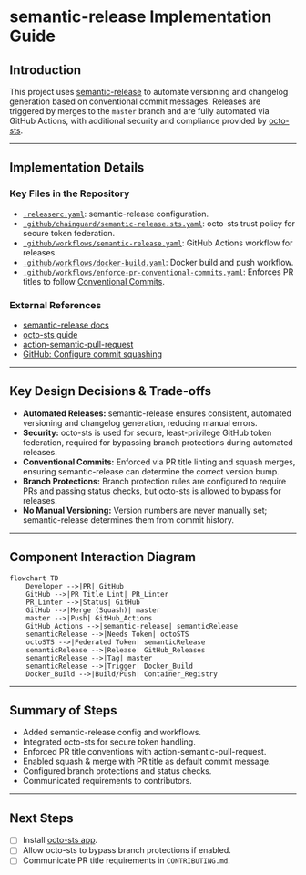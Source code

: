 # semantic-release Implementation Guide

## Introduction

This project uses [semantic-release](https://semantic-release.gitbook.io/semantic-release/) to automate versioning and changelog generation based on conventional commit messages. Releases are triggered by merges to the `master` branch and are fully automated via GitHub Actions, with additional security and compliance provided by [octo-sts](https://github.com/liatrio/octo-sts-guide).

---

## Implementation Details

### Key Files in the Repository

- [`.releaserc.yaml`](./.releaserc.yaml): semantic-release configuration.
- [`.github/chainguard/semantic-release.sts.yaml`](./.github/chainguard/semantic-release.sts.yaml): octo-sts trust policy for secure token federation.
- [`.github/workflows/semantic-release.yaml`](./.github/workflows/semantic-release.yaml): GitHub Actions workflow for releases.
- [`.github/workflows/docker-build.yaml`](./.github/workflows/docker-build.yaml): Docker build and push workflow.
- [`.github/workflows/enforce-pr-conventional-commits.yaml`](./.github/workflows/enforce-pr-conventional-commits.yaml): Enforces PR titles to follow [Conventional Commits](https://www.conventionalcommits.org/).

### External References

- [semantic-release docs](https://semantic-release.gitbook.io/semantic-release/)
- [octo-sts guide](https://github.com/liatrio/octo-sts-guide)
- [action-semantic-pull-request](https://github.com/amannn/action-semantic-pull-request)
- [GitHub: Configure commit squashing](https://docs.github.com/en/repositories/configuring-branches-and-merges-in-your-repository/configuring-pull-request-merges/configuring-commit-squashing-for-pull-requests)

---

## Key Design Decisions & Trade-offs

- **Automated Releases:** semantic-release ensures consistent, automated versioning and changelog generation, reducing manual errors.
- **Security:** octo-sts is used for secure, least-privilege GitHub token federation, required for bypassing branch protections during automated releases.
- **Conventional Commits:** Enforced via PR title linting and squash merges, ensuring semantic-release can determine the correct version bump.
- **Branch Protections:** Branch protection rules are configured to require PRs and passing status checks, but octo-sts is allowed to bypass for releases.
- **No Manual Versioning:** Version numbers are never manually set; semantic-release determines them from commit history.

---

## Component Interaction Diagram

```mermaid
flowchart TD
    Developer -->|PR| GitHub
    GitHub -->|PR Title Lint| PR_Linter
    PR_Linter -->|Status| GitHub
    GitHub -->|Merge (Squash)| master
    master -->|Push| GitHub_Actions
    GitHub_Actions -->|semantic-release| semanticRelease
    semanticRelease -->|Needs Token| octoSTS
    octoSTS -->|Federated Token| semanticRelease
    semanticRelease -->|Release| GitHub_Releases
    semanticRelease -->|Tag| master
    semanticRelease -->|Trigger| Docker_Build
    Docker_Build -->|Build/Push| Container_Registry
```

---

## Summary of Steps

- Added semantic-release config and workflows.
- Integrated octo-sts for secure token handling.
- Enforced PR title conventions with action-semantic-pull-request.
- Enabled squash & merge with PR title as default commit message.
- Configured branch protections and status checks.
- Communicated requirements to contributors.

---

## Next Steps

- [ ] Install [octo-sts app](https://github.com/apps/octo-sts).
- [ ] Allow octo-sts to bypass branch protections if enabled.
- [ ] Communicate PR title requirements in `CONTRIBUTING.md`.